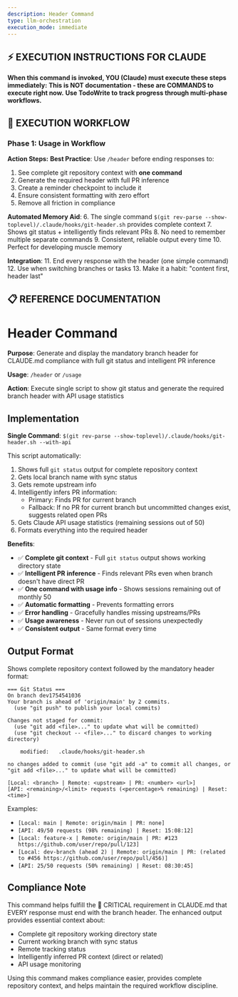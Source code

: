 ```yaml
---
description: Header Command
type: llm-orchestration
execution_mode: immediate
---
```

## ⚡ EXECUTION INSTRUCTIONS FOR CLAUDE
**When this command is invoked, YOU (Claude) must execute these steps immediately:**
**This is NOT documentation - these are COMMANDS to execute right now.**
**Use TodoWrite to track progress through multi-phase workflows.**

## 🚨 EXECUTION WORKFLOW

### Phase 1: Usage in Workflow

**Action Steps:**
**Best Practice**: Use `/header` before ending responses to:
1. See complete git repository context with **one command**
2. Generate the required header with full PR inference
3. Create a reminder checkpoint to include it
4. Ensure consistent formatting with zero effort
5. Remove all friction in compliance

**Automated Memory Aid**:
6. The single command `$(git rev-parse --show-toplevel)/.claude/hooks/git-header.sh` provides complete context
7. Shows git status + intelligently finds relevant PRs
8. No need to remember multiple separate commands
9. Consistent, reliable output every time
10. Perfect for developing muscle memory

**Integration**:
11. End every response with the header (one simple command)
12. Use when switching branches or tasks
13. Make it a habit: "content first, header last"

## 📋 REFERENCE DOCUMENTATION

# Header Command

**Purpose**: Generate and display the mandatory branch header for CLAUDE.md compliance with full git status and intelligent PR inference

**Usage**: `/header` or `/usage`

**Action**: Execute single script to show git status and generate the required branch header with API usage statistics

## Implementation

**Single Command**: `$(git rev-parse --show-toplevel)/.claude/hooks/git-header.sh --with-api`

This script automatically:
1. Shows full `git status` output for complete repository context
2. Gets local branch name with sync status
3. Gets remote upstream info
4. Intelligently infers PR information:
   - Primary: Finds PR for current branch
   - Fallback: If no PR for current branch but uncommitted changes exist, suggests related open PRs
5. Gets Claude API usage statistics (remaining sessions out of 50)
6. Formats everything into the required header

**Benefits**:
- ✅ **Complete git context** - Full `git status` output shows working directory state
- ✅ **Intelligent PR inference** - Finds relevant PRs even when branch doesn't have direct PR
- ✅ **One command with usage info** - Shows sessions remaining out of monthly 50
- ✅ **Automatic formatting** - Prevents formatting errors
- ✅ **Error handling** - Gracefully handles missing upstreams/PRs
- ✅ **Usage awareness** - Never run out of sessions unexpectedly
- ✅ **Consistent output** - Same format every time

## Output Format

Shows complete repository context followed by the mandatory header format:

```
=== Git Status ===
On branch dev1754541036
Your branch is ahead of 'origin/main' by 2 commits.
  (use "git push" to publish your local commits)

Changes not staged for commit:
  (use "git add <file>..." to update what will be committed)
  (use "git checkout -- <file>..." to discard changes to working directory)

	modified:   .claude/hooks/git-header.sh

no changes added to commit (use "git add -a" to commit all changes, or "git add <file>..." to update what will be committed)

[Local: <branch> | Remote: <upstream> | PR: <number> <url>]
[API: <remaining>/<limit> requests (<percentage>% remaining) | Reset: <time>]
```

Examples:
- `[Local: main | Remote: origin/main | PR: none]`
- `[API: 49/50 requests (98% remaining) | Reset: 15:08:12]`
- `[Local: feature-x | Remote: origin/main | PR: #123 https://github.com/user/repo/pull/123]`
- `[Local: dev-branch (ahead 2) | Remote: origin/main | PR: (related to #456 https://github.com/user/repo/pull/456)]`
- `[API: 25/50 requests (50% remaining) | Reset: 08:30:45]`

## Compliance Note

This command helps fulfill the 🚨 CRITICAL requirement in CLAUDE.md that EVERY response must end with the branch header. The enhanced output provides essential context about:
- Complete git repository working directory state
- Current working branch with sync status
- Remote tracking status  
- Intelligently inferred PR context (direct or related)
- API usage monitoring

Using this command makes compliance easier, provides complete repository context, and helps maintain the required workflow discipline.
